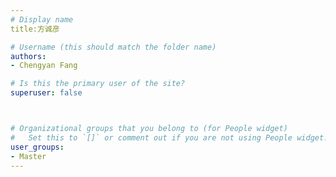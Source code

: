 ```yaml
---
# Display name
title:方诚彦

# Username (this should match the folder name)
authors:
- Chengyan Fang

# Is this the primary user of the site?
superuser: false



# Organizational groups that you belong to (for People widget)
#   Set this to `[]` or comment out if you are not using People widget.
user_groups:
- Master
---
```


